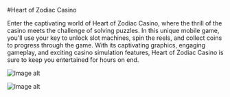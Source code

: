 #Heart of Zodiac Casino

Enter the captivating world of Heart of Zodiac Casino, where the thrill of the casino meets the challenge of solving puzzles. In this unique mobile game, you'll use your key to unlock slot machines, spin the reels, and collect coins to progress through the game. With its captivating graphics, engaging gameplay, and exciting casino simulation features, Heart of Zodiac Casino is sure to keep you entertained for hours on end.

![Image alt](https://github.com/Sk0rd1/ImagesForReadMe/blob/main/Work1/1.gif)

![Image alt](https://github.com/Sk0rd1/ImagesForReadMe/blob/main/Work1/2.gif)
